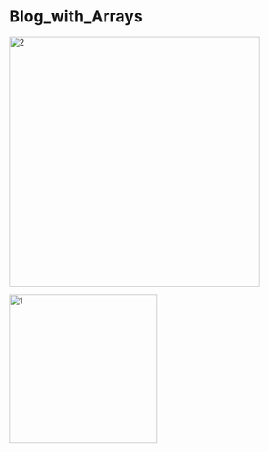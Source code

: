 <h1>Blog_with_Arrays</h1>

<p><img width="448" alt="2" src="https://github.com/b224g/Blog_with_Arrays/assets/103885795/04ad0895-575b-48ee-9e09-2a570c05ca00"></p>
<p><img width="265" alt="1" src="https://github.com/b224g/Blog_with_Arrays/assets/103885795/07eb7b15-155c-40f1-9371-c053add4f141"></p>
